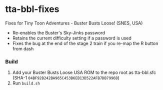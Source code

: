 # tta-bbl-fixes
Fixes for Tiny Toon Adventures - Buster Busts Loose! (SNES, USA)
- Re-enables the Buster's Sky-Jinks password
- Retains the current difficulty setting if a password is used
- Fixes the bug at the end of the stage 2 train if you re-map the R button from dash
### Build
1. Add your Buster Busts Loose USA ROM to the repo root as tta-bbl.sfc (SHA-1 `04BF92B242BA965C453B6EB13D522AFB7DB7996B`)
2. Run `build.sh`

